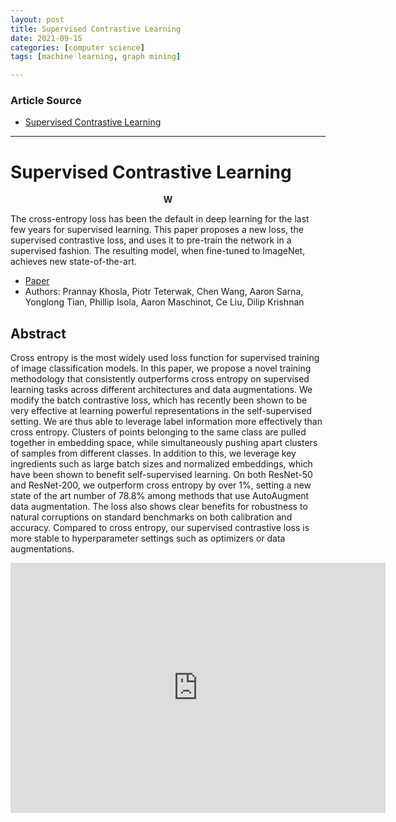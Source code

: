 ```yaml
---
layout: post
title: Supervised Contrastive Learning
date: 2021-09-15
categories: [computer science]
tags: [machine learning, graph mining]

---
```


### Article Source

* [Supervised Contrastive Learning](https://www.youtube.com/watch?v=MpdbFLXOOIw)


---

<script type="text/javascript" async
  src="https://cdn.mathjax.org/mathjax/latest/MathJax.js?config=TeX-MML-AM_CHTML">
</script>

# Supervised Contrastive Learning

$$\mathbf{W}$$

The cross-entropy loss has been the default in deep learning for the last few years for supervised learning. This paper proposes a new loss, the supervised contrastive loss, and uses it to pre-train the network in a supervised fashion. The resulting model, when fine-tuned to ImageNet, achieves new state-of-the-art.

* [Paper](https://arxiv.org/abs/2004.11362)
* Authors: Prannay Khosla, Piotr Teterwak, Chen Wang, Aaron Sarna, Yonglong Tian, Phillip Isola, Aaron Maschinot, Ce Liu, Dilip Krishnan


## Abstract

Cross entropy is the most widely used loss function for supervised training of image classification models. In this paper, we propose a novel training methodology that consistently outperforms cross entropy on supervised learning tasks across different architectures and data augmentations. We modify the batch contrastive loss, which has recently been shown to be very effective at learning powerful representations in the self-supervised setting. We are thus able to leverage label information more effectively than cross entropy. Clusters of points belonging to the same class are pulled together in embedding space, while simultaneously pushing apart clusters of samples from different classes. In addition to this, we leverage key ingredients such as large batch sizes and normalized embeddings, which have been shown to benefit self-supervised learning. On both ResNet-50 and ResNet-200, we outperform cross entropy by over 1%, setting a new state of the art number of 78.8% among methods that use AutoAugment data augmentation. The loss also shows clear benefits for robustness to natural corruptions on standard benchmarks on both calibration and accuracy. Compared to cross entropy, our supervised contrastive loss is more stable to hyperparameter settings such as optimizers or data augmentations.


<iframe width="600" height="400" src="https://www.youtube.com/embed/MpdbFLXOOIw" title="YouTube video player" frameborder="0" allow="accelerometer; autoplay; clipboard-write; encrypted-media; gyroscope; picture-in-picture" allowfullscreen></iframe>